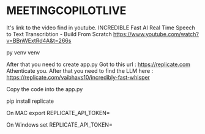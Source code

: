 # MEETINGCOPILOTLIVE

It's link to the video find in youtube.
INCREDIBLE Fast AI Real Time Speech to Text Transcribtion - Build From Scratch
https://www.youtube.com/watch?v=BBnWExtRd4A&t=266s

py venv venv

After that you need to create app.py
Got to this url :
https://replicate.com
Athenticate you.
After that you need to find the LLM 
here :
https://replicate.com/vaibhavs10/incredibly-fast-whisper

Copy the code into the app.py

pip install replicate

On MAC
export REPLICATE_API_TOKEN=

On Windows
set REPLICATE_API_TOKEN=